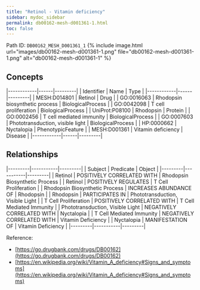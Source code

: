 ```yaml
---
title: "Retinol - Vitamin deficiency"
sidebar: mydoc_sidebar
permalink: db00162-mesh-d001361-1.html
toc: false 
---
```



Path ID: `DB00162_MESH_D001361_1`
{% include image.html url="images/db00162-mesh-d001361-1.png" file="db00162-mesh-d001361-1.png" alt="db00162-mesh-d001361-1" %}

## Concepts

|------------|------|---------|
| Identifier | Name | Type    |
|------------|------|---------|
| MESH:D014801 | Retinol | Drug |
| GO:0016063 | Rhodopsin biosynthetic process | BiologicalProcess |
| GO:0042098 | T cell proliferation | BiologicalProcess |
| UniProt:P08100 | Rhodopsin | Protein |
| GO:0002456 | T cell mediated immunity | BiologicalProcess |
| GO:0007603 | Phototransduction, visible light | BiologicalProcess |
| HP:0000662 | Nyctalopia | PhenotypicFeature |
| MESH:D001361 | Vitamin deficiency | Disease |
|------------|------|---------|

## Relationships

|---------|-----------|---------|
| Subject | Predicate | Object  |
|---------|-----------|---------|
| Retinol | POSITIVELY CORRELATED WITH | Rhodopsin Biosynthetic Process |
| Retinol | POSITIVELY REGULATES | T Cell Proliferation |
| Rhodopsin Biosynthetic Process | INCREASES ABUNDANCE OF | Rhodopsin |
| Rhodopsin | PARTICIPATES IN | Phototransduction, Visible Light |
| T Cell Proliferation | POSITIVELY CORRELATED WITH | T Cell Mediated Immunity |
| Phototransduction, Visible Light | NEGATIVELY CORRELATED WITH | Nyctalopia |
| T Cell Mediated Immunity | NEGATIVELY CORRELATED WITH | Vitamin Deficiency |
| Nyctalopia | MANIFESTATION OF | Vitamin Deficiency |
|---------|-----------|---------|

Reference: 
  - [https://go.drugbank.com/drugs/DB00162](https://go.drugbank.com/drugs/DB00162)
  - [https://en.wikipedia.org/wiki/Vitamin_A_deficiency#Signs_and_symptoms](https://en.wikipedia.org/wiki/Vitamin_A_deficiency#Signs_and_symptoms)
